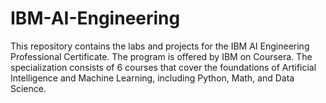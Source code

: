 # IBM-AI-Engineering

This repository contains the labs and projects for the IBM AI Engineering Professional Certificate. The program is offered by IBM on Coursera. The specialization consists of 6 courses that cover the foundations of Artificial Intelligence and Machine Learning, including Python, Math, and Data Science.